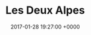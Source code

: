 ---
title:  "Les Deux Alpes"
date:   2017-01-28 19:27:00 +0000
categories: photoshoots
link: "https://adobe.ly/2jLWWbM"
---